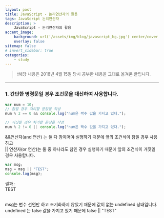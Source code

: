```yaml
---
layout: post
title: JavaScript - 논리연산자의 활용
tags: JavaScript 논리연산자
description: >
    JavaScript - 논리연산자의 활용
accent_image:
    background: url('/assets/img/blog/javascript_bg.jpg') center/cover
    overlay: false
sitemap: false
# invert_sidebar: true
categories:
    - study
---
```


> ❗️해당 내용은 2018년 4월 15일 당시 공부한 내용을 그대로 옮겨온 글입니다.

---

### 1. 간단한 명령문일 경우 조건문을 대신하여 사용합니다.

```javascript
var num = 10;
// 참일 경우 처리할 문장을 작성
num % 2 == 0 && console.log("num은 짝수 값을 가지고 있다.");

// 거짓일 경우 처리할 문장을 작성
num % 2 != 0 || console.log("num은 짝수 값을 가지고 있다.");
```

&&연산자(and 연산) 는 둘 다 참이어야 실행하기 때문에 앞의 조건식이 참일 경우 사용하고<br>
|| 연산자(or 연산)는 둘 중 하나라도 참인 경우 실행하기 때문에 앞의 조건식이 거짓일 경우 사용합니다.<br>

```javascript
var msg;
msg = msg || "TEST";
console.log(msg);
```

결과 :<br>
TEST<br><br>

msg는 변수 선언만 하고 초기화하지 않았기 때문에 값이 없는 undefined 상태입니다.<br>
undefined 는 false 값을 가지고 있기 때문에 false || "TEST"<br>

